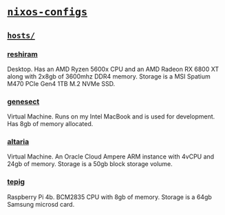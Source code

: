 # [`nixos-configs`](https://github.com/SquarePear/nixos-configs)

<!--
Still working on the setup script

## Usage
-->

## [`hosts/`](./hosts/)

### [reshiram](./hosts/reshiram)
Desktop. Has an AMD Ryzen 5600x CPU and an AMD Radeon RX 6800 XT along with 2x8gb of 3600mhz DDR4 memory. Storage is a MSI Spatium M470 PCIe Gen4 1TB M.2 NVMe SSD.

### [genesect](./hosts/genesect)
Virtual Machine. Runs on my Intel MacBook and is used for development. Has 8gb of memory allocated.

### [altaria](./hosts/altaria)
Virtual Machine. An Oracle Cloud Ampere ARM instance with 4vCPU and 24gb of memory. Storage is a 50gb block storage volume.

### [tepig](./hosts/tepig)
Raspberry Pi 4b. BCM2835 CPU with 8gb of memory. Storage is a 64gb Samsung microsd card.
